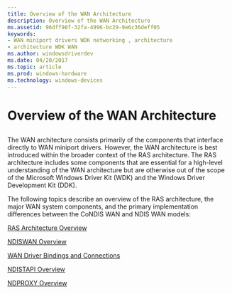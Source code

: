 ```yaml
---
title: Overview of the WAN Architecture
description: Overview of the WAN Architecture
ms.assetid: 96dff98f-32fa-4996-bc29-9e6c36deff05
keywords:
- WAN miniport drivers WDK networking , architecture
- architecture WDK WAN
ms.author: windowsdriverdev
ms.date: 04/20/2017
ms.topic: article
ms.prod: windows-hardware
ms.technology: windows-devices
---
```


# Overview of the WAN Architecture


## <a href="" id="ddk-overview-of-the-wan-architecture-ng"></a>


The WAN architecture consists primarily of the components that interface directly to WAN miniport drivers. However, the WAN architecture is best introduced within the broader context of the RAS architecture. The RAS architecture includes some components that are essential for a high-level understanding of the WAN architecture but are otherwise out of the scope of the Microsoft Windows Driver Kit (WDK) and the Windows Driver Development Kit (DDK).

The following topics describe an overview of the RAS architecture, the major WAN system components, and the primary implementation differences between the CoNDIS WAN and NDIS WAN models:

[RAS Architecture Overview](ras-architecture-overview.md)

[NDISWAN Overview](ndiswan-overview.md)

[WAN Driver Bindings and Connections](wan-driver-bindings-and-connections.md)

[NDISTAPI Overview](ndistapi-overview.md)

[NDPROXY Overview](ndproxy-overview.md)

 

 





